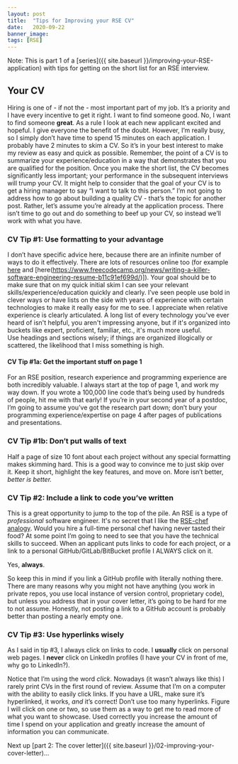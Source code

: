 ```yaml
---
layout: post
title:  "Tips for Improving your RSE CV"
date:   2020-09-22
banner_image:
tags: [RSE]
---
```


Note: This is part 1 of a [series]({{ site.baseurl }}/improving-your-RSE-application) with tips for getting on the short list for an RSE interview.

## Your CV

Hiring is one of - if not the - most important part of my job.
It’s a priority and I have every incentive to get it right.
I want to find someone good.
No, I want to find someone **great**.
As a rule I look at each new applicant excited and hopeful.
I give everyone the benefit of the doubt.
However, I’m really busy, so I simply don’t have time to spend 15 minutes on each application.
I probably have 2 minutes to skim a CV.
So it’s in your best interest to make my review as easy and quick as possible.
Remember, the point of a CV is to summarize your experience/education in a way that demonstrates that you are qualified for the position.
Once you make the short list, the CV becomes significantly less important; your performance in the subsequent interviews will trump your CV.
It might help to consider that the goal of your CV is to get a hiring manager to say “I want to talk to this person.”
I’m not going to address how to go about building a quality CV - that’s the topic for another post.
Rather, let’s assume you’re already at the application process.
There isn’t time to go out and do something to beef up your CV, so instead we’ll work with what you have.
<!--more-->
### CV Tip #1: Use formatting to your advantage
I don’t have specific advice here, because there are an infinite number of ways to do it effectively.
There are lots of resources online too (for example [here](https://enhancv.com/resume-examples/software-engineer/_) and [here(https://www.freecodecamp.org/news/writing-a-killer-software-engineering-resume-b11c91ef699d/)]).
Your goal should be to make sure that on my quick initial skim I can see your relevant skills/experience/education quickly and clearly.
I’ve seen people use bold in clever ways or have lists on the side with years of experience with certain technologies to make it really easy for me to see.
I appreciate when relative experience is clearly articulated.
A long list of every technology you've ever heard of isn't helpful, you aren't impressing anyone, but if it's organized into buckets like expert, proficient, familiar, etc., it's much more useful.  
Use headings and sections wisely; if things are organized illogically or scattered, the likelihood that I miss something is high.

#### CV Tip #1a: Get the important stuff on page 1
For an RSE position, research experience and programming experience are both incredibly valuable.
I always start at the top of page 1, and work my way down.
If you wrote a 100,000 line code that’s being used by hundreds of people, hit me with that early!
If you’re in your second year of a postdoc, I’m going to assume you’ve got the research part down; don’t bury your programming experience/expertise on page 4 after pages of publications and presentations.

### CV Tip #1b: Don’t put walls of text
Half a page of size 10 font about each project without any special formatting makes skimming hard.
This is a good way to convince me to just skip over it.
Keep it short, highlight the key features, and move on. More isn’t better, *better is better.*

### CV Tip #2: Include a link to code you’ve written
This is a great opportunity to jump to the top of the pile.
An RSE is a type of *professional* software engineer.
It's no secret that I like the [RSE-chef analogy](http://urssi.us/blog/2019/04/16/why-research-software-engineers/). Would you hire a full-time personal chef having never tasted their food?
At some point I’m going to need to see that you have the technical skills to succeed.
When an applicant puts links to code for each project, or a link to a personal GitHub/GitLab/BitBucket profile I ALWAYS click on it.

Yes, **always**.

So keep this in mind if you link a GitHub profile with literally nothing there.
There are many reasons why you might not have anything (you work in private repos, you use local instance of version control, proprietary code), but unless you address that in your cover letter, it’s going to be hard for me to not assume.
Honestly, not posting a link to a GitHub account is probably better than posting a nearly empty one.

### CV Tip #3: Use hyperlinks wisely
As I said in tip #3, I always click on links to code. I **usually** click on personal web pages. I **never** click on LinkedIn profiles (I have your CV in front of me, why go to LinkedIn?).

Notice that I’m using the word *click*. Nowadays (it wasn’t always like this) I rarely print CVs in the first round of review.
Assume that I’m on a computer with the ability to easily click links.
If you have a URL, make sure it’s hyperlinked, it works, *and* it’s correct!
Don’t use too many hyperlinks.
Figure I will click on one or two, so use them as a way to get me to read more of what you want to showcase.
Used correctly you increase the amount of time I spend on your application and greatly increase the amount of information you can communicate.



Next up [part 2: The cover letter]({{ site.baseurl }}/02-improving-your-cover-letter)...
